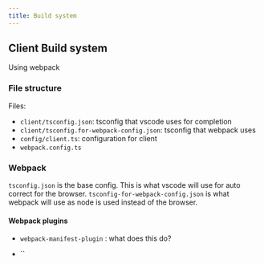 ```yaml
---
title: Build system
---
```


## Client Build system

Using webpack

### File structure

Files:

- `client/tsconfig.json`: tsconfig that vscode uses for completion
- `client/tsconfig.for-webpack-config.json`: tsconfig that webpack uses
- `config/client.ts`: configuration for client
- `webpack.config.ts`

### Webpack

<!-- TODO: This needs confirmation -->

`tsconfig.json` is the base config. This is what vscode will use for auto
correct for the browser. `tsconfig-for-webpack-config.json` is what webpack will
use as node is used instead of the browser.

#### Webpack plugins

- `webpack-manifest-plugin`
: what does this do?

- ``
